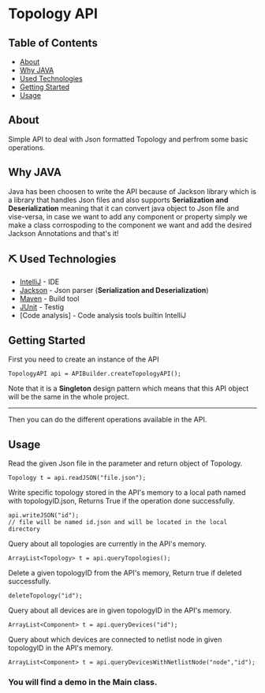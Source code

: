 # Topology API

## Table of Contents
+ [About](#about)
+ [Why JAVA](#java)
+ [Used Technologies](#built_using)
+ [Getting Started](#getting_started)
+ [Usage](#usage)

## About <a name = "about"></a>
Simple API to deal with Json formatted Topology and perfrom some basic operations.

## Why JAVA <a name = "java"></a>
Java has been choosen to write the API because of Jackson library which is a library that handles Json files and also supports ****Serialization and Deserialization**** meaning that it can convert java object to Json file and vise-versa, in case we want to add any component or property simply we make a class corrospoding to the component we want and add the desired Jackson Annotations and that's it!

## ⛏️ Used Technologies <a name = "built_using"></a>
- [IntelliJ](https://www.jetbrains.com/idea/) - IDE
- [Jackson](https://github.com/FasterXML/jackson) - Json parser (****Serialization and Deserialization****)
- [Maven](https://maven.apache.org/) - Build tool
- [JUnit](https://junit.org/junit5/) - Testig
- [Code analysis] - Code analysis tools builtin IntelliJ

## Getting Started <a name = "getting_started"></a>
First you need to create an instance of the API 
```
TopologyAPI api = APIBuilder.createTopologyAPI();
```
Note that it is a **Singleton** design pattern which means that this API object will be the same in the whole project.
___
Then you can do the different operations available in the API.

## Usage <a name = "usage"></a>
Read the given Json file in the parameter and return object of Topology.
```
Topology t = api.readJSON("file.json");
```
Write specific topology stored in the API's memory to a local path named with topologyID.json, Returns True if the operation done successfully.
```
api.writeJSON("id");
// file will be named id.json and will be located in the local directory
```
Query about all topologies are currently in the API's memory.
```
ArrayList<Topology> t = api.queryTopologies();
```
Delete a given topologyID from the API's memory, Return true if deleted successfully.
```
deleteTopology("id");
```
Query about all devices are in given topologyID in the API's memory.
```
ArrayList<Component> t = api.queryDevices("id");
```
Query about which devices are connected to netlist node in given topologyID in the API's memory.
```
ArrayList<Component> t = api.queryDevicesWithNetlistNode("node","id");
```

### You will find a demo in the Main class.

